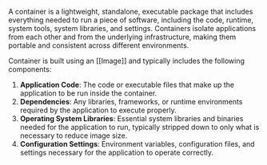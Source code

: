 A container is a lightweight, standalone, executable package that includes everything needed to run a piece of software, including the code, runtime, system tools, system libraries, and settings. Containers isolate applications from each other and from the underlying infrastructure, making them portable and consistent across different environments.

Container is built using an [[Image]] and typically includes the following components:

1. **Application Code**: The code or executable files that make up the application to be run inside the container.
2. **Dependencies**: Any libraries, frameworks, or runtime environments required by the application to execute properly.
3. **Operating System Libraries**: Essential system libraries and binaries needed for the application to run, typically stripped down to only what is necessary to reduce image size.
4. **Configuration Settings**: Environment variables, configuration files, and settings necessary for the application to operate correctly.
